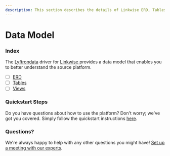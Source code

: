 ```yaml
---
description: This section describes the details of Linkwise ERD, Tables, and Views.
---
```


# Data Model

### Index

The  [Lyftrondata](https://www.lyftrondata.com/) driver for [Linkwise](https://www.lyftrondata.com/integration/linkwise/)[ ](https://www.lyftrondata.com/integration/linkwise/)provides a data model that enables you to better understand the source platform.

* [ ] [ERD](../../../marketing-analytics/linkwise/data-model/erd.md)
* [ ] [Tables](../../../marketing-analytics/linkwise/data-model/tables.md)
* [ ] [Views](../../../marketing-analytics/linkwise/data-model/views.md)

### Quickstart Steps

Do you have questions about how to use the platform? Don't worry; we've got you covered. Simply follow the quickstart instructions [here](../../../../quickstart-steps.md).

### Questions? <a href="#questions" id="questions"></a>

We're always happy to help with any other questions you might have! [Set up a meeting with our experts](https://www.lyftrondata.com/book-a-meeting/).

